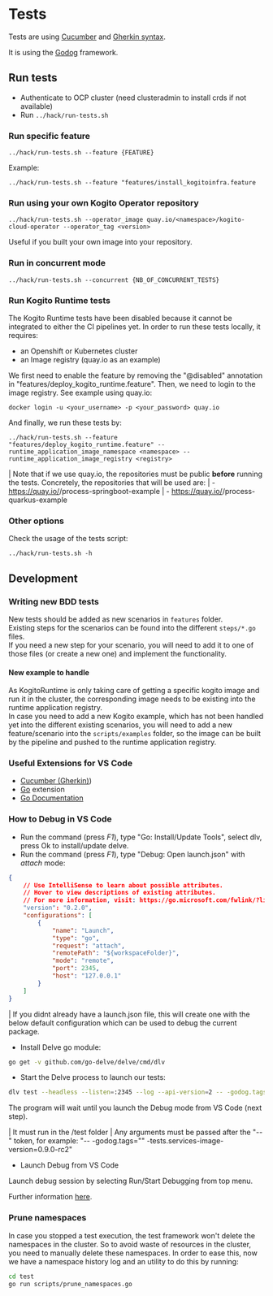 # Tests

Tests are using [Cucumber](https://cucumber.io/) and [Gherkin syntax](https://cucumber.io/docs/gherkin).

It is using the [Godog](https://github.com/cucumber/godog) framework.

## Run tests

* Authenticate to OCP cluster (need clusteradmin to install crds if not available)
* Run `../hack/run-tests.sh`

### Run specific feature

`../hack/run-tests.sh --feature {FEATURE}`

Example:

`../hack/run-tests.sh --feature "features/install_kogitoinfra.feature`

### Run using your own Kogito Operator repository

`../hack/run-tests.sh --operator_image quay.io/<namespace>/kogito-cloud-operator --operator_tag <version>`

Useful if you built your own image into your repository.

### Run in concurrent mode

`../hack/run-tests.sh --concurrent {NB_OF_CONCURRENT_TESTS}`

### Run Kogito Runtime tests

The Kogito Runtime tests have been disabled because it cannot be integrated to either the CI pipelines yet. 
In order to run these tests locally, it requires:
- an Openshift or Kubernetes cluster
- an Image registry (quay.io as an example)

We first need to enable the feature by removing the "@disabled" annotation in "features/deploy_kogito_runtime.feature".
Then, we need to login to the image registry. See example using quay.io:

```
docker login -u <your_username> -p <your_password> quay.io
```

And finally, we run these tests by:

```
../hack/run-tests.sh --feature "features/deploy_kogito_runtime.feature" --runtime_application_image_namespace <namespace> --runtime_application_image_registry <registry>
```

| Note that if we use quay.io, the repositories must be public **before** running the tests. Concretely, the repositories that will be used are:
| - https://quay.io/<namespace>/process-springboot-example
| - https://quay.io/<namespace>/process-quarkus-example

### Other options

Check the usage of the tests script:

`../hack/run-tests.sh -h`

## Development

### Writing new BDD tests

New tests should be added as new scenarios in `features` folder.  
Existing steps for the scenarios can be found into the different `steps/*.go` files.  
If you need a new step for your scenario, you will need to add it to one of those files (or create a new one) and implement the functionality.

#### New example to handle

As KogitoRuntime is only taking care of getting a specific kogito image and run it in the cluster, the corresponding image needs to be existing into the runtime application registry.  
In case you need to add a new Kogito example, which has not been handled yet into the different existing scenarios, you will need to add a new feature/scenario into the `scripts/examples` folder, so the image can be built by the pipeline and pushed to the runtime application registry.

### Useful Extensions for VS Code

- [Cucumber (Gherkin)](https://marketplace.visualstudio.com/items?itemName=alexkrechik.cucumberautocomplete))
- [Go](https://github.com/microsoft/vscode-go) extension
- [Go Documentation](https://github.com/msyrus/vscode-go-doc)

### How to Debug in VS Code

- Run the command (press *F1*), type "Go: Install/Update Tools", select dlv, press Ok to install/update delve.
- Run the command (press *F1*), type "Debug: Open launch.json" with *attach* mode:

```json
{
    // Use IntelliSense to learn about possible attributes.
    // Hover to view descriptions of existing attributes.
    // For more information, visit: https://go.microsoft.com/fwlink/?linkid=830387
    "version": "0.2.0",
    "configurations": [
        {
            "name": "Launch",
            "type": "go",
            "request": "attach",
            "remotePath": "${workspaceFolder}",
            "mode": "remote",
            "port": 2345,
            "host": "127.0.0.1"
        }
    ]
}
```

| If you didnt already have a launch.json file, this will create one with the below default configuration which can be used to debug the current package.

- Install Delve go module:

```sh
go get -v github.com/go-delve/delve/cmd/dlv
```

- Start the Delve process to launch our tests:

```sh
dlv test --headless --listen=:2345 --log --api-version=2 -- -godog.tags="" features/my_feature.feature
```

The program will wait until you launch the Debug mode from VS Code (next step).

| It must run in the /test folder
| Any arguments must be passed after the "--" token, for example: "-- -godog.tags="" -tests.services-image-version=0.9.0-rc2"

- Launch Debug from VS Code

Launch debug session by selecting Run/Start Debugging from top menu.

Further information [here](https://github.com/Microsoft/vscode-go/wiki/Debugging-Go-code-using-VS-Code).

### Prune namespaces

In case you stopped a test execution, the test framework won't delete the namespaces in the cluster. So to avoid waste of resources in the cluster, you need to manually delete these namespaces. In order to ease this, now we have a namespace history log and an utility to do this by running:

```sh
cd test
go run scripts/prune_namespaces.go
``` 